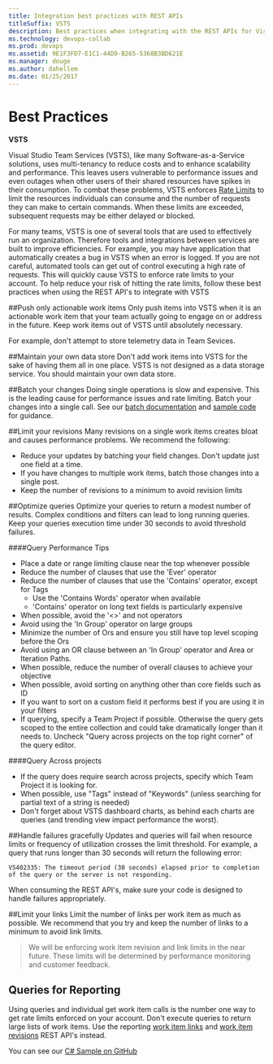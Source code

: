 ```yaml
---
title: Integration best practices with REST APIs
titleSuffix: VSTS 
description: Best practices when integrating with the REST APIs for Visual Studio Team Services
ms.technology: devops-collab
ms.prod: devops
ms.assetid: 9E1F3FD7-E1C1-44D9-B265-5368B3BD621E
ms.manager: douge
ms.author: dahellem
ms.date: 01/25/2017
---
```


<!--- Supports FWLINK:  http://go.microsoft.com/fwlink/?LinkId=692096   --> 

# Best Practices

**VSTS**

Visual Studio Team Services (VSTS), like many Software-as-a-Service solutions, uses multi-tenancy to reduce costs and to enhance scalability and performance. This leaves users vulnerable to performance issues and even outages when other users of their shared resources have spikes in their consumption. To combat these problems, VSTS enforces [Rate Limits](./rate-limits.md) to limit the resources individuals can consume and the number of requests they can make to certain commands. When these limits are exceeded, subsequent requests may be either delayed or blocked. 

For many teams, VSTS is one of several tools that are used to effectively run an organization. Therefore tools and integrations between services are built to improve efficiencies. For example, you may have application that automatically creates a bug in VSTS when an error is logged. If you are not careful, automated tools can get out of control executing a high rate of requests. This will quickly cause VSTS to enforce rate limits to your account. To help reduce your risk of hitting the rate limits, follow these best practices when using the REST API's to integrate with VSTS

##Push only actionable work items
Only push items into VSTS when it is an actionable work item that your team actually going to engage on or address in the future. Keep work items out of VSTS until absolutely necessary. 

For example, don't attempt to store telemetry data in Team Sevices.

##Maintain your own data store
Don't add work items into VSTS for the sake of having them all in one place. VSTS is not designed as a data storage service. You should maintain your own data store.

##Batch your changes
Doing single operations is slow and expensive. This is the leading cause for performance issues and rate limiting. Batch your changes into a single call. See our [batch documentation](https://visualstudio.com/integrate/api/wit/batch.md) and [sample code](https://visualstudio.com/integrate/api/wit/samples.md#create-a-user-story-and-a-child-task) for guidance.

##Limit your revisions
Many revisions on a single work items creates bloat and causes performance problems. We recommend the following:

* Reduce your updates by batching your field changes. Don't update just one field at a time.
* If you have changes to multiple work items, batch those changes into a single post.
* Keep the number of revisions to a minimum to avoid revision limits

##Optimize queries
Optimize your queries to return a modest number of results. Complex conditions and filters can lead to long running queries. Keep your queries execution time under 30 seconds to avoid threshold failures.

####Query Performance Tips
* Place a date or range limiting clause near the top whenever possible
* Reduce the number of clauses that use the 'Ever' operator
* Reduce the number of clauses that use the 'Contains' operator, except for Tags
    - Use the 'Contains Words' operator when available
    - 'Contains' operator on long text fields is particularly expensive
* When possible, avoid the '<>' and not operators
* Avoid using the 'In Group' operator on large groups
* Minimize the number of Ors and ensure you still have top level scoping before the Ors
* Avoid using an OR clause between an 'In Group' operator and Area or Iteration Paths.
* When possible, reduce the number of overall clauses to achieve your objective
* When possible, avoid sorting on anything other than core fields such as ID
* If you want to sort on a custom field it performs best if you are using it in your filters
* If querying, specify a Team Project if possible. Otherwise the query gets scoped to the entire collection and could take dramatically longer than it needs to. Uncheck "Query across projects on the top right corner" of the query editor.

####Query Across projects
* If the query does require search across projects, specify which Team Project it is looking for.
* When possible, use "Tags" instead of "Keywords" (unless searching for partial text of a string is needed)
* Don't forget about VSTS dashboard charts, as behind each charts are queries (and trending view impact performance the worst).

##Handle failures gracefully
Updates and queries will fail when resource limits or frequency of utilization crosses the limit threshold. For example, a query that runs longer than 30 seconds will return the following error:

```VS402335: The timeout period (30 seconds) elapsed prior to completion of the query or the server is not responding.```

When consuming the REST API's, make sure your code is designed to handle failures appropriately.

##Limit your links
Limit the number of links per work item as much as possible. We recommend that you try and keep the number of links to a minimum to avoid link limits.

> We will be enforcing work item revision and link limits in the near future. These limits will be determined by performance monitoring and customer feedback.

## Queries for Reporting
Using queries and individual get work item calls is the number one way to get rate limits enforced on your account. Don't execute queries to return large lists of work items. Use the reporting [work item links](https://docs.microsoft.com/en-us/rest/api/vsts/wit/reporting%20work%20item%20links) and [work item revisions](https://docs.microsoft.com/en-us/rest/api/vsts/wit/reporting%20work%20item%20revisions) REST API's instead.

You can see our [C# Sample on GitHub](https://github.com/sferg-msft/vsts-wit-reporting-example)
